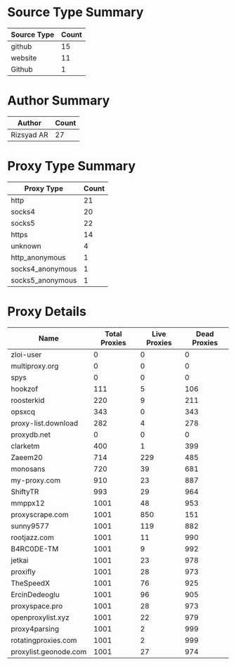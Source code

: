 # Source Type Summary

| Source Type | Count |
|-------------|-------|
| github | 15 |
| website | 11 |
| Github | 1 |


# Author Summary

| Author | Count |
|--------|-------|
| Rizsyad AR | 27 |


# Proxy Type Summary

| Proxy Type | Count |
|------------|-------|
| http | 21 |
| socks4 | 20 |
| socks5 | 22 |
| https | 14 |
| unknown | 4 |
| http_anonymous | 1 |
| socks4_anonymous | 1 |
| socks5_anonymous | 1 |


# Proxy Details

| Name | Total Proxies | Live Proxies | Dead Proxies |
|------|---------------|--------------|---------------|
| zloi-user | 0 | 0 | 0 |
| multiproxy.org | 0 | 0 | 0 |
| spys | 0 | 0 | 0 |
| hookzof | 111 | 5 | 106 |
| roosterkid | 220 | 9 | 211 |
| opsxcq | 343 | 0 | 343 |
| proxy-list.download | 282 | 4 | 278 |
| proxydb.net | 0 | 0 | 0 |
| clarketm | 400 | 1 | 399 |
| Zaeem20 | 714 | 229 | 485 |
| monosans | 720 | 39 | 681 |
| my-proxy.com | 910 | 23 | 887 |
| ShiftyTR | 993 | 29 | 964 |
| mmppx12 | 1001 | 48 | 953 |
| proxyscrape.com | 1001 | 850 | 151 |
| sunny9577 | 1001 | 119 | 882 |
| rootjazz.com | 1001 | 11 | 990 |
| B4RC0DE-TM | 1001 | 9 | 992 |
| jetkai | 1001 | 23 | 978 |
| proxifly | 1001 | 28 | 973 |
| TheSpeedX | 1001 | 76 | 925 |
| ErcinDedeoglu | 1001 | 96 | 905 |
| proxyspace.pro | 1001 | 28 | 973 |
| openproxylist.xyz | 1001 | 22 | 979 |
| proxy4parsing | 1001 | 2 | 999 |
| rotatingproxies.com | 1001 | 2 | 999 |
| proxylist.geonode.com | 1001 | 27 | 974 |
